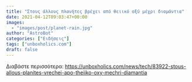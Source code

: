```yaml
---
title: "Στους άλλους πλανήτες βρέχει από θειικό οξύ μέχρι διαμάντια"
date: 2021-04-12T09:03:47+00:00
images:
  - "images/post/planet-rain.jpg"
author: "AstroBot"
categories: ["Ειδήσεις"]
tags: ["unboxholics.com"]
draft: false
---
```




Διαβάστε περισσότερα: https://unboxholics.com/news/tech/83922-stous-allous-planites-vrechei-apo-theiiko-oxy-mechri-diamantia

